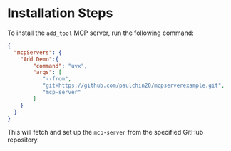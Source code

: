 # Installation Steps

To install the `add_tool` MCP server, run the following command:

```json
{
  "mcpServers": {
	"Add Demo":{
		"command": "uvx",
		"args": [
		   "--from",
		   "git+https://github.com/paulchin20/mcpserverexample.git",
		   "mcp-server"
		]
	}
  }
}
```

This will fetch and set up the `mcp-server` from the specified GitHub repository.